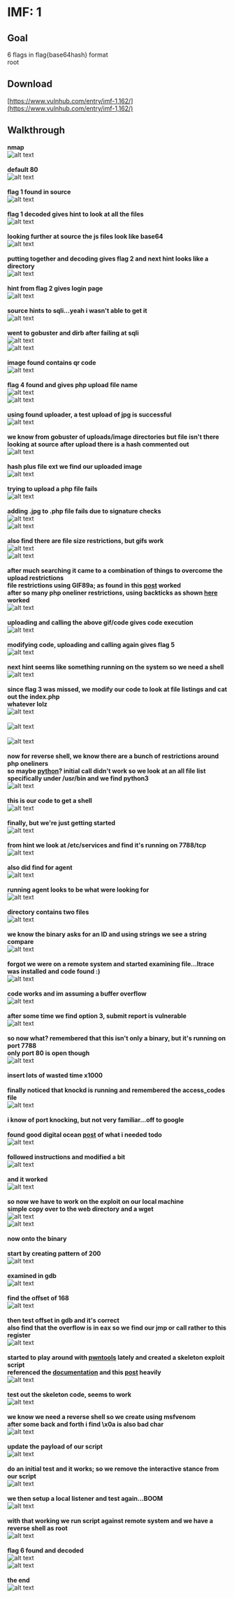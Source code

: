 # IMF: 1

## Goal 
6 flags in flag{base64hash} format<br>
root

## Download 
[https://www.vulnhub.com/entry/imf-1,162/](https://www.vulnhub.com/entry/imf-1,162/)

## Walkthrough
**nmap**
<br>![alt text](imgs/nmap.png)
<br><br>
**default 80**
<br>![alt text](imgs/default80.png)
<br><br>
**flag 1 found in source**
<br>![alt text](imgs/flag1.png)
<br><br>
**flag 1 decoded gives hint to look at all the files**
<br>![alt text](imgs/flag1decoded.png)
<br><br>
**looking further at source the js files look like base64**
<br>![alt text](imgs/jsfiles.png)
<br><br>
**putting together and decoding gives flag 2 and next hint looks like a directory**
<br>![alt text](imgs/flag2.png)
<br><br>
**hint from flag 2 gives login page**
<br>![alt text](imgs/imfadmin.png)
<br><br>
**source hints to sqli...yeah i wasn't able to get it**
<br>![alt text](imgs/imfadmin_source.png)
<br><br>
**went to gobuster and dirb after failing at sqli**
<br>![alt text](imgs/gobuster.png)
<br>![alt text](imgs/dirb.png)
<br><br>
**image found contains qr code**
<br>![alt text](imgs/whiteboard.png)
<br><br>
**flag 4 found and gives php upload file name**
<br>![alt text](imgs/flag4.png)
<br>![alt text](imgs/flag4decoded.png)
<br><br>
**using found uploader, a test upload of jpg is successful**
<br>![alt text](imgs/uploadr942.png)
<br><br>
**we know from gobuster of uploads/image directories but file isn't there**<br>
**looking at source after upload there is a hash commented out**
<br>![alt text](imgs/uploadhash.png)
<br><br>
**hash plus file ext we find our uploaded image**
<br>![alt text](imgs/uploadtest.png)
<br><br>
**trying to upload a php file fails**
<br>![alt text](imgs/nophp.png)
<br><br>
**adding .jpg to .php file fails due to signature checks**
<br>![alt text](imgs/extadd.png)
<br>![alt text](imgs/crappywaf.png)
<br><br>
**also find there are file size restrictions, but gifs work**
<br>![alt text](imgs/sizerestrict.png)
<br>![alt text](imgs/gifs.png)
<br><br>
**after much searching it came to a combination of things to overcome the upload restrictions**<br>
**file restrictions using GIF89a; as found in this [post](https://xapax.gitbooks.io/security/content/bypass_image_upload.html) worked**<br>
**after so many php oneliner restrictions, using backticks as shown [here](http://php.net/manual/en/language.operators.execution.php) worked**
<br>![alt text](imgs/cmdgif.png)
<br><br>
**uploading and calling the above gif/code gives code execution**
<br>![alt text](imgs/rce.png)
<br><br>
**modifying code, uploading and calling again gives flag 5**
<br>![alt text](imgs/flag5.png)
<br><br>
**next hint seems like something running on the system so we need a shell**
<br>![alt text](imgs/flag5decoded.png)
<br><br>
**since flag 3 was missed, we modify our code to look at file listings and cat out the index.php**<br>
**whatever lolz**
<br>![alt text](imgs/filelists.png)<br>
<br>![alt text](imgs/flag3.png)<br>
<br>![alt text](imgs/flag3decoded.png)
<br><br>
**now for reverse shell, we know there are a bunch of restrictions around php oneliners**<br>
**so maybe [python](http://pentestmonkey.net/cheat-sheet/shells/reverse-shell-cheat-sheet)? initial call didn't work so we look at an all file list**<br>
**specifically under /usr/bin and we find python3**
<br>![alt text](imgs/python3.png)
<br><br>
**this is our code to get a shell**
<br>![alt text](imgs/python3revshell.png)
<br><br>
**finally, but we're just getting started**
<br>![alt text](imgs/revshell.png)
<br><br>
**from hint we look at /etc/services and find it's running on 7788/tcp**
<br>![alt text](imgs/agentservice.png)
<br><br>
**also did find for agent**
<br>![alt text](imgs/agentsearch.png)
<br><br>
**running agent looks to be what were looking for**
<br>![alt text](imgs/agentlocation.png)
<br><br>
**directory contains two files**
<br>![alt text](imgs/usrlocalbin.png)
<br><br>
**we know the binary asks for an ID and using strings we see a string compare**
<br>![alt text](imgs/strings.png)
<br><br>
**forgot we were on a remote system and started examining file...ltrace was installed and code found :)**
<br>![alt text](imgs/ltrace.png)
<br><br>
**code works and im assuming a buffer overflow**
<br>![alt text](imgs/agentid.png)
<br><br>
**after some time we find option 3, submit report is vulnerable**
<br>![alt text](imgs/bof.png)
<br><br>
**so now what? remembered that this isn't only a binary, but it's running on port 7788**<br>
**only port 80 is open though**
<br>![alt text](imgs/nc.png)
<br><br>
**insert lots of wasted time x1000**<br><br>
**finally noticed that knockd is running and remembered the access_codes file**
<br>![alt text](imgs/knockd.png)
<br><br>
**i know of port knocking, but not very familiar...off to google**<br><br>
**found good digital ocean [post](https://www.digitalocean.com/community/tutorials/how-to-use-port-knocking-to-hide-your-ssh-daemon-from-attackers-on-ubuntu) of what i needed todo**
<br>![alt text](imgs/digoce.png)
<br><br>
**followed instructions and modified a bit**
<br>![alt text](imgs/portknock.png)
<br><br>
**and it worked**
<br>![alt text](imgs/nc7788.png)
<br><br>
**so now we have to work on the exploit on our local machine**<br>
**simple copy over to the web directory and a wget**
<br>![alt text](imgs/cpagent.png)
<br>![alt text](imgs/wget.png)
<br><br>
**now onto the binary**<br><br>
**start by creating pattern of 200**
<br>![alt text](imgs/pattern.png)
<br><br>
**examined in gdb**
<br>![alt text](imgs/gdb01.png)
<br><br>
**find the offset of 168**
<br>![alt text](imgs/offset.png)
<br><br>
**then test offset in gdb and it's correct**<br>
**also find that the overflow is in eax so we find our jmp or call rather to this register**
<br>![alt text](imgs/calleax.png)
<br><br>
**started to play around with [pwntools](https://github.com/Gallopsled/pwntools) lately and created a skeleton exploit script**<br>
**referenced the [documentation](http://docs.pwntools.com/en/stable/) and this [post](https://0xdeadbeefjerky.github.io/2017/09/23/csaw-ctf-pilot-writeup.html) heavily**
<br>![alt text](imgs/skel.png)
<br><br>
**test out the skeleton code, seems to work**
<br>![alt text](imgs/testskel.png)
<br><br>
**we know we need a reverse shell so we create using msfvenom**<br>
**after some back and forth i find \x0a is also bad char**
<br>![alt text](imgs/msfvenom.png)
<br><br>
**update the payload of our script**
<br>![alt text](imgs/payloadupdate.png)
<br><br>
**do an initial test and it works; so we remove the interactive stance from our script**
<br>![alt text](imgs/skeltest1.png)
<br><br>
**we then setup a local listener and test again...BOOM**
<br>![alt text](imgs/skeltest2.png)
<br><br>
**with that working we run script against remote system and we have a reverse shell as root**
<br>![alt text](imgs/rootrevshell.png)
<br><br>
**flag 6 found and decoded**
<br>![alt text](imgs/flag6.png)
<br>![alt text](imgs/flag6decoded.png)
<br><br>
**the end**
<br>![alt text](imgs/theendtxt.png)
<br><br>






























